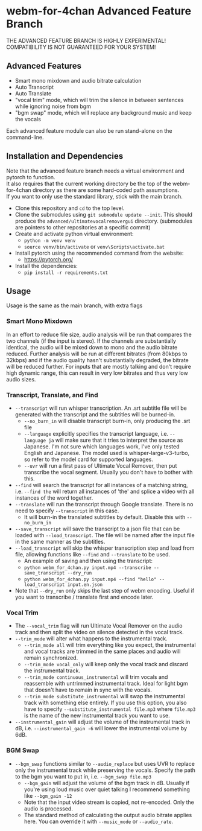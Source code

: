 # webm-for-4chan Advanced Feature Branch
THE ADVANCED FEATURE BRANCH IS HIGHLY EXPERIMENTAL!\
COMPATIBILITY IS NOT GUARANTEED FOR YOUR SYSTEM!

## Advanced Features
- Smart mono mixdown and audio bitrate calculation
- Auto Transcript
- Auto Translate
- "vocal trim" mode, which will trim the silence in between sentences while ignoring noise from bgm
- "bgm swap" mode, which will replace any background music and keep the vocals

Each advanced feature module can also be run stand-alone on the command-line.

## Installation and Dependencies
Note that the advanced feature branch needs a virtual environment and pytorch to function.\
It also requires that the current working directory be the top of the webm-for-4chan directory as there are some hard-coded path assumptions.\
If you want to only use the standard library, stick with the main branch.

- Clone this repository and `cd` to the top level.
- Clone the submodules using `git submodule update --init`. This should produce the `advanced/ultimatevocalremovergui` directory. (submodules are pointers to other repositories at a specific commit)
- Create and activate python virtual environment:
  - `python -m venv venv`
  - `source venv/bin/activate` or `venv\Scripts\activate.bat`
- Install pytorch using the recommended command from the website:
  - https://pytorch.org/
- Install the dependencies:
  - `pip install -r requirements.txt`

## Usage
Usage is the same as the main branch, with extra flags

### Smart Mono Mixdown
In an effort to reduce file size, audio analysis will be run that compares the two channels (if the input is stereo). If the channels are substantially identical, the audio will be mixed down to mono and the audio bitrate reduced. Further analysis will be run at different bitrates (from 80kbps to 32kbps) and if the audio quality hasn't substantially degraded, the bitrate will be reduced further. For inputs that are mostly talking and don't require high dynamic range, this can result in very low bitrates and thus very low audio sizes.

### Transcript, Translate, and Find
- `--transcript` will run whisper transcription. An .srt subtitle file will be generated with the transcript and the subtitles will be burned-in.
  - `--no_burn_in` will disable transcript burn-in, only producing the .srt file
  - `--language` explicitly specifies the transcript language, i.e. `--language ja` will make sure that it tries to interpret the source as Japanese. I'm not sure which languages work, I've only tested English and Japanese. The model used is whisper-large-v3-turbo, so refer to the model card for supported languages.
  - `--uvr` will run a first pass of Ultimate Vocal Remover, then put transcribe the vocal segment. Usually you don't have to bother with this.
- `--find` will search the transcript for all instances of a matching string, i.e. `--find the` will return all instances of 'the' and splice a video with all instances of the word together.
- `--translate` will run the transcript through Google translate. There is no need to specify `--transcript` in this case.
  - It will burn-in the translated subtitles by default. Disable this with `--no_burn_in`
- `--save_transcript` will save the transcript to a json file that can be loaded with `--load_transcript`. The file will be named after the input file in the same manner as the subtitles.
- `--load_transcript` will skip the whisper transcription step and load from file, allowing functions like `--find` and `--translate` to be used.
  - An example of saving and then using the transcript:
  - `python webm_for_4chan.py input.mp4 --transcribe --save_transcript --dry_run`
  - `python webm_for_4chan.py input.mp4 --find "hello" --load_transcript input.en.json`
- Note that `--dry_run` only skips the last step of webm encoding. Useful if you want to transcribe / translate first and encode later.

### Vocal Trim
- The `--vocal_trim` flag will run Ultimate Vocal Remover on the audio track and then split the video on silence detected in the vocal track.
- `--trim_mode` will alter what happens to the instrumental track.
  - `--trim_mode all` will trim everything like you expect, the instrumental and vocal tracks are trimmed in the same places and audio will remain synchronized.
  - `--trim_mode vocal_only` will keep only the vocal track and discard the instrumental track.
  - `--trim_mode continuous_instrumental` will trim vocals and reassemble with untrimmed instrumental track. Ideal for light bgm that doesn't have to remain in sync with the vocals.
  - `--trim_mode substitute_instrumental` will swap the instrumental track with something else entirely. If you use this option, you also have to specify `--substitute_instrumental file.mp3` where `file.mp3` is the name of the new instrumental track you want to use.
- `--instrumental_gain` will adjust the volume of the instrumental track in dB, i.e. `--instrumental_gain -6` will lower the instrumental volume by 6dB.

### BGM Swap
- `--bgm_swap` functions similar to `--audio_replace` but uses UVR to replace only the instrumental track while preserving the vocals. Specify the path to the bgm you want to put in, i.e. `--bgm_swap file.mp3`
  - `--bgm_gain` will adjust the volume of the bgm track in dB. Usually if you're using loud music over quiet talking I recommend something like `--bgm_gain -12`
  - Note that the input video stream is copied, not re-encoded. Only the audio is processed.
  - The standard method of calculating the output audio bitrate applies here. You can override it with `--music_mode` or `--audio_rate`.

